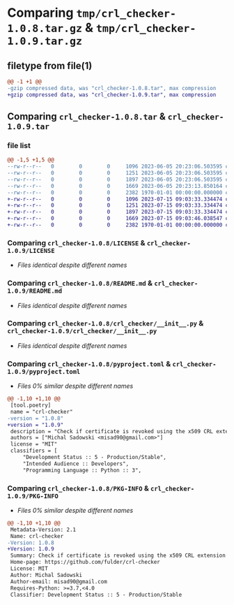 # Comparing `tmp/crl_checker-1.0.8.tar.gz` & `tmp/crl_checker-1.0.9.tar.gz`

## filetype from file(1)

```diff
@@ -1 +1 @@
-gzip compressed data, was "crl_checker-1.0.8.tar", max compression
+gzip compressed data, was "crl_checker-1.0.9.tar", max compression
```

## Comparing `crl_checker-1.0.8.tar` & `crl_checker-1.0.9.tar`

### file list

```diff
@@ -1,5 +1,5 @@
--rw-r--r--   0        0        0     1096 2023-06-05 20:23:06.503595 crl_checker-1.0.8/LICENSE
--rw-r--r--   0        0        0     1251 2023-06-05 20:23:06.503595 crl_checker-1.0.8/README.md
--rw-r--r--   0        0        0     1897 2023-06-05 20:23:06.503595 crl_checker-1.0.8/crl_checker/__init__.py
--rw-r--r--   0        0        0     1669 2023-06-05 20:23:13.850164 crl_checker-1.0.8/pyproject.toml
--rw-r--r--   0        0        0     2382 1970-01-01 00:00:00.000000 crl_checker-1.0.8/PKG-INFO
+-rw-r--r--   0        0        0     1096 2023-07-15 09:03:33.334474 crl_checker-1.0.9/LICENSE
+-rw-r--r--   0        0        0     1251 2023-07-15 09:03:33.334474 crl_checker-1.0.9/README.md
+-rw-r--r--   0        0        0     1897 2023-07-15 09:03:33.334474 crl_checker-1.0.9/crl_checker/__init__.py
+-rw-r--r--   0        0        0     1669 2023-07-15 09:03:46.038547 crl_checker-1.0.9/pyproject.toml
+-rw-r--r--   0        0        0     2382 1970-01-01 00:00:00.000000 crl_checker-1.0.9/PKG-INFO
```

### Comparing `crl_checker-1.0.8/LICENSE` & `crl_checker-1.0.9/LICENSE`

 * *Files identical despite different names*

### Comparing `crl_checker-1.0.8/README.md` & `crl_checker-1.0.9/README.md`

 * *Files identical despite different names*

### Comparing `crl_checker-1.0.8/crl_checker/__init__.py` & `crl_checker-1.0.9/crl_checker/__init__.py`

 * *Files identical despite different names*

### Comparing `crl_checker-1.0.8/pyproject.toml` & `crl_checker-1.0.9/pyproject.toml`

 * *Files 0% similar despite different names*

```diff
@@ -1,10 +1,10 @@
 [tool.poetry]
 name = "crl-checker"
-version = "1.0.8"
+version = "1.0.9"
 description = "Check if certificate is revoked using the x509 CRL extension"
 authors = ["Michal Sadowski <misad90@gmail.com>"]
 license = "MIT"
 classifiers = [
     "Development Status :: 5 - Production/Stable",
     "Intended Audience :: Developers",
     "Programming Language :: Python :: 3",
```

### Comparing `crl_checker-1.0.8/PKG-INFO` & `crl_checker-1.0.9/PKG-INFO`

 * *Files 0% similar despite different names*

```diff
@@ -1,10 +1,10 @@
 Metadata-Version: 2.1
 Name: crl-checker
-Version: 1.0.8
+Version: 1.0.9
 Summary: Check if certificate is revoked using the x509 CRL extension
 Home-page: https://github.com/fulder/crl-checker
 License: MIT
 Author: Michal Sadowski
 Author-email: misad90@gmail.com
 Requires-Python: >=3.7,<4.0
 Classifier: Development Status :: 5 - Production/Stable
```

